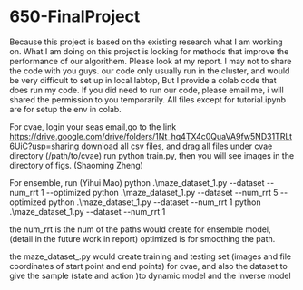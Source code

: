 # 650-FinalProject


Because this project is based on the existing research what I am working on.
What I am doing on this project is looking for methods that improve the performance 
of our algorithem. Please look at my report. I may not to share the code with you guys.
our code only usually run in the cluster, and would be very difficult to set up in local
labtop, But I provide a colab code that does run my code. If you did need to run our code, 
please email me, i will shared the permission to you temporarily.  All files except for
tutorial.ipynb are for setup the env in colab. 

For cvae, login your seas email,go to the link 
https://drive.google.com/drive/folders/1Nt_hq4TX4c0QuaVA9fw5ND31TRLt6UiC?usp=sharing
download all csv files, and drag all files under cvae directory (/path/to/cvae) 
run python train.py, then you will see images in the directory of figs. (Shaoming Zheng)

For ensemble, run  (Yihui Mao)
python .\maze_dataset_1.py --dataset --num_rrt 1 --optimized
python .\maze_dataset_1.py --dataset --num_rrt 5 --optimized
python .\maze_dataset_1.py --dataset --num_rrt 1
python .\maze_dataset_1.py --dataset --num_rrt 1

the num_rrt is the num of the paths would create for ensemble model, (detail in the future work in report)
optimized is for smoothing the path.

the maze_dataset_.py would create training and testing set (images and file coordinates of start point and end points) 
for cvae, and also the dataset to give the sample (state and action )to dynamic model and the inverse model



 